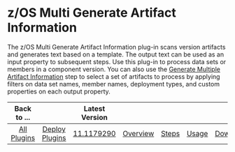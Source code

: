 # z/OS Multi Generate Artifact Information



The z/OS Multi Generate Artifact Information plug-in scans version artifacts and generates text based on a template. 
The output text can be used as an input property to subsequent steps. Use this plug-in to process data sets or members in a component version. You can also use the [Generate Multiple Artifact Information](steps.md#generate-multiple-artifact-information) step to select a set of artifacts to process by applying filters on data set names, member names, deployment types, and custom properties on each output property.


|          Back to ...          |                                |                                                                                   Latest Version                                                                                    |                         |                   |                   |                           |
|:-----------------------------:|:------------------------------:|:-----------------------------------------------------------------------------------------------------------------------------------------------------------------------------------:|:-----------------------:|:-----------------:|:-----------------:|:-------------------------:|
| [All Plugins](../../index.md) | [Deploy Plugins](../README.md) | [11.1179290](https://raw.githubusercontent.com/UrbanCode/IBM-UCD-PLUGINS/main/files/zos-multi-generate-artifact-info/devops-deploy-zos-multi-generate-artifact-info-11.1179290.zip) | [Overview](overview.md) | [Steps](steps.md) | [Usage](usage.md) | [Downloads](downloads.md) |
